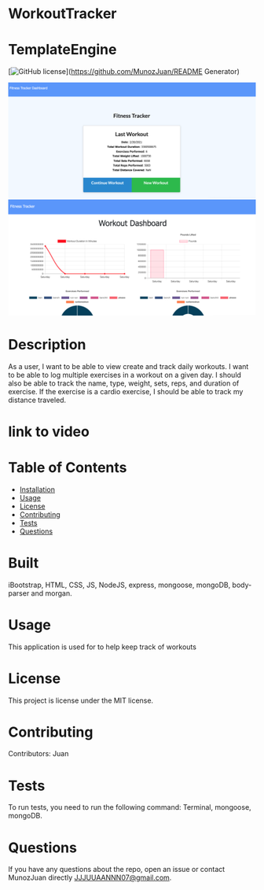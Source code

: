 # WorkoutTracker


# TemplateEngine

[![GitHub license](https://img.shields.io/badge/license-MIT-blue.svg)](https://github.com/MunozJuan/README Generator)

![fitness](/fit.png)
![fitness](/fit2.png)
# Description

As a user, I want to be able to view create and track daily workouts. I want to be able to log multiple exercises in a workout on a given day. I should also be able to track the name, type, weight, sets, reps, and duration of exercise. If the exercise is a cardio exercise, I should be able to track my distance traveled.


# link to video


# Table of Contents 
* [Installation](#installation)
* [Usage](#usage)
* [License](#license)
* [Contributing](#contributing)
* [Tests](#tests)
* [Questions](#questions)
# Built
 iBootstrap, HTML, CSS, JS, NodeJS, express, mongoose, mongoDB, body-parser and morgan.
# Usage
​This application is used for to help keep track of workouts
# License
This project is license under the MIT  license.
# Contributing
​Contributors: Juan 
# Tests
To run tests, you need to run the following command: Terminal, mongoose, mongoDB.
# Questions
If you have any questions about the repo, open an issue or contact MunozJuan directly JJJUUAANNN07@gmail.com.